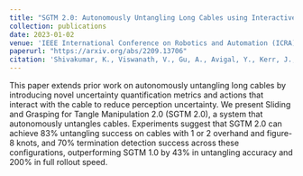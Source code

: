 ```yaml
---
title: "SGTM 2.0: Autonomously Untangling Long Cables using Interactive Perception"
collection: publications
date: 2023-01-02
venue: 'IEEE International Conference on Robotics and Automation (ICRA)'
paperurl: "https://arxiv.org/abs/2209.13706"
citation: 'Shivakumar, K., Viswanath, V., Gu, A., Avigal, Y., Kerr, J., Ichnowski, J., Cheng, R., Kollar, T., &amp; Goldberg, K. (2022, September 27). SGTM 2.0: Autonomously untangling long cables using interactive perception. arXiv.org.'
---
```

This paper extends prior work on autonomously untangling long cables by introducing novel uncertainty quantification metrics and actions that interact with the cable to reduce perception uncertainty. We present Sliding and Grasping for Tangle Manipulation 2.0 (SGTM 2.0), a system that autonomously untangles cables. Experiments suggest that SGTM 2.0 can achieve 83% untangling success on cables with 1 or 2 overhand and figure-8 knots, and 70% termination detection success across these configurations, outperforming SGTM 1.0 by 43% in untangling accuracy and 200% in full rollout speed.